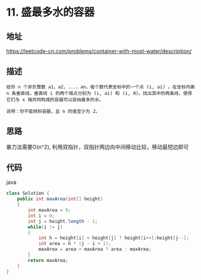 # 11. 盛最多水的容器

## 地址

https://leetcode-cn.com/problems/container-with-most-water/description/

## 描述

```
给你 n 个非负整数 a1，a2，...，an，每个数代表坐标中的一个点 (i, ai) 。在坐标内画 n 条垂直线，垂直线 i 的两个端点分别为 (i, ai) 和 (i, 0)。找出其中的两条线，使得它们与 x 轴共同构成的容器可以容纳最多的水。

说明：你不能倾斜容器，且 n 的值至少为 2。
```

## 思路

暴力法需要O(n^2), 利用双指针，双指针两边向中间移动比较，移动最短边即可

## 代码

java

```java
class Solution {
    public int maxArea(int[] height) 
    {
        int maxArea = 0;
        int i = 0;
        int j = height.length - 1;
        while(i != j)
        {
            int h = height[i] < height[j] ? height[i++]:height[j--];
            int area = h * (j - i + 1);
            maxArea = area > maxArea ? area : maxArea; 
        }
        return maxArea;
    }
}
```